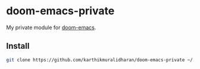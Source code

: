# doom-emacs-private

My private module for  [doom-emacs](https://github.com/hlissner/doom-emacs).

## Install

``` sh
git clone https://github.com/karthikmuralidharan/doom-emacs-private ~/.config/doom
```
